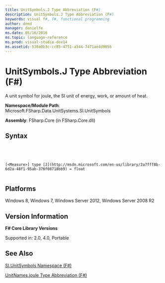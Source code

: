 ```yaml
---
title: UnitSymbols.J Type Abbreviation (F#)
description: UnitSymbols.J Type Abbreviation (F#)
keywords: visual f#, f#, functional programming
author: dend
manager: danielfe
ms.date: 05/16/2016
ms.topic: language-reference
ms.prod: visual-studio-dev14
ms.assetid: 530a0b3c-cc85-4751-a344-7471ae4d9656 
---
```


# UnitSymbols.J Type Abbreviation (F#)

A unit symbol for joule, the SI unit of energy, work, or amount of heat.

**Namespace/Module Path**: Microsoft.FSharp.Data.UnitSystems.SI.UnitSymbols

**Assembly**: FSharp.Core (in FSharp.Core.dll)


## Syntax



```




[<Measure>] type [J](http://msdn.microsoft.com/en-us/library/2a7fff8b-6d2a-48f1-95ab-376f08718bb9) = float


```





## Platforms
Windows 8, Windows 7, Windows Server 2012, Windows Server 2008 R2


## Version Information
**F# Core Library Versions**

Supported in: 2.0, 4.0, Portable




## See Also
[SI.UnitSymbols Namespace &#40;F&#35;&#41;](SI.UnitSymbols-Namespace-%5BFSharp%5D.md)

[UnitNames.joule Type Abbreviation &#40;F&#35;&#41;](UnitNames.joule-Type-Abbreviation-%5BFSharp%5D.md)

